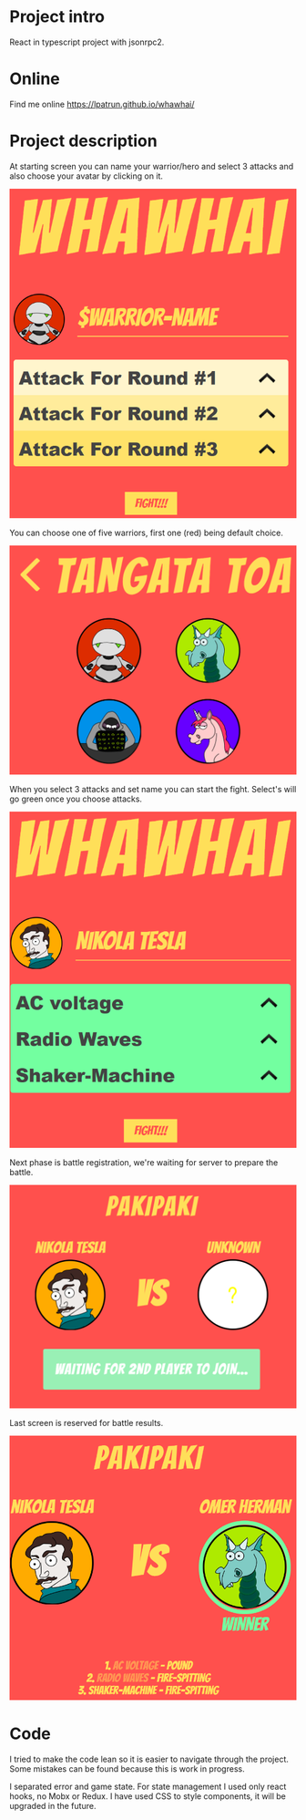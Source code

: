 # Project intro

React in typescript project with jsonrpc2.

# Online

Find me online https://lpatrun.github.io/whawhai/

# Project description

At starting screen you can name your warrior/hero and select 3 attacks and also choose your avatar by clicking on it.

![Starting screen](/src/images/screenshots/img1.png)

You can choose one of five warriors, first one (red) being default choice.

![Warriors screen](/src/images/screenshots/img3.png)

When you select 3 attacks and set name you can start the fight. Select's will go green once you choose attacks.

![Warrior setup screen](/src/images/screenshots/img2.png)

Next phase is battle registration, we're waiting for server to prepare the battle.

![Registration screen](/src/images/screenshots/img4.png)

Last screen is reserved for battle results.

![Registration screen](/src/images/screenshots/img5.png)

# Code

I tried to make the code lean so it is easier to navigate through the project.
Some mistakes can be found because this is work in progress.

I separated error and game state. For state management I used only react hooks, no Mobx or Redux.
I have used CSS to style components, it will be upgraded in the future.

